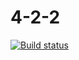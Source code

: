 # 4-2-2

[![Build status](https://ci.appveyor.com/api/projects/status/clbcgl83bmekrkax?svg=true)](https://ci.appveyor.com/project/Gto1103/4-2-2)
